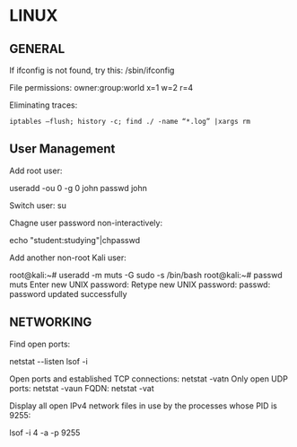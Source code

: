 # LINUX

GENERAL
-------

If ifconfig is not found, try this: /sbin/ifconfig

File permissions: owner:group:world x=1 w=2 r=4

Eliminating traces:

`iptables –flush; history -c; find ./ -name “*.log” |xargs rm`


User Management
---------------

Add root user:

useradd -ou 0 -g 0 john
passwd john

Switch user: su

Chagne user password non-interactively:

echo "student:studying"|chpasswd

Add another non-root Kali user:

root@kali:~# useradd -m muts -G sudo -s /bin/bash
root@kali:~# passwd muts
Enter new UNIX password:
Retype new UNIX password:
passwd: password updated successfully


NETWORKING
----------

Find open ports:

netstat --listen
lsof -i

Open ports and established TCP connections: netstat -vatn
Only open UDP ports: netstat -vaun
FQDN: netstat -vat

Display all open IPv4 network files in use by the processes whose PID is 9255:

lsof -i 4 -a -p 9255
